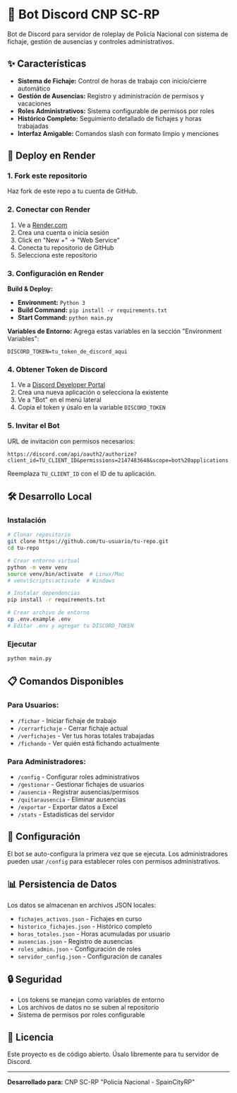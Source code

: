 # 🤖 Bot Discord CNP SC-RP

Bot de Discord para servidor de roleplay de Policía Nacional con sistema de fichaje, gestión de ausencias y controles administrativos.

## ✨ Características

- **Sistema de Fichaje:** Control de horas de trabajo con inicio/cierre automático
- **Gestión de Ausencias:** Registro y administración de permisos y vacaciones  
- **Roles Administrativos:** Sistema configurable de permisos por roles
- **Histórico Completo:** Seguimiento detallado de fichajes y horas trabajadas
- **Interfaz Amigable:** Comandos slash con formato limpio y menciones

## 🚀 Deploy en Render

### 1. Fork este repositorio

Haz fork de este repo a tu cuenta de GitHub.

### 2. Conectar con Render

1. Ve a [Render.com](https://render.com)
2. Crea una cuenta o inicia sesión
3. Click en "New +" → "Web Service"
4. Conecta tu repositorio de GitHub
5. Selecciona este repositorio

### 3. Configuración en Render

**Build & Deploy:**
- **Environment:** `Python 3`
- **Build Command:** `pip install -r requirements.txt`
- **Start Command:** `python main.py`

**Variables de Entorno:**
Agrega estas variables en la sección "Environment Variables":

```
DISCORD_TOKEN=tu_token_de_discord_aqui
```

### 4. Obtener Token de Discord

1. Ve a [Discord Developer Portal](https://discord.com/developers/applications)
2. Crea una nueva aplicación o selecciona la existente
3. Ve a "Bot" en el menú lateral
4. Copia el token y úsalo en la variable `DISCORD_TOKEN`

### 5. Invitar el Bot

URL de invitación con permisos necesarios:
```
https://discord.com/api/oauth2/authorize?client_id=TU_CLIENT_ID&permissions=2147483648&scope=bot%20applications.commands
```

Reemplaza `TU_CLIENT_ID` con el ID de tu aplicación.

## 🛠️ Desarrollo Local

### Instalación

```bash
# Clonar repositorio
git clone https://github.com/tu-usuario/tu-repo.git
cd tu-repo

# Crear entorno virtual
python -m venv venv
source venv/bin/activate  # Linux/Mac
# venv\Scripts\activate  # Windows

# Instalar dependencias
pip install -r requirements.txt

# Crear archivo de entorno
cp .env.example .env
# Editar .env y agregar tu DISCORD_TOKEN
```

### Ejecutar

```bash
python main.py
```

## 📋 Comandos Disponibles

### Para Usuarios:
- `/fichar` - Iniciar fichaje de trabajo
- `/cerrarfichaje` - Cerrar fichaje actual
- `/verfichajes` - Ver tus horas totales trabajadas
- `/fichando` - Ver quién está fichando actualmente

### Para Administradores:
- `/config` - Configurar roles administrativos
- `/gestionar` - Gestionar fichajes de usuarios
- `/ausencia` - Registrar ausencias/permisos
- `/quitarausencia` - Eliminar ausencias
- `/exportar` - Exportar datos a Excel
- `/stats` - Estadísticas del servidor

## 🔧 Configuración

El bot se auto-configura la primera vez que se ejecuta. Los administradores pueden usar `/config` para establecer roles con permisos administrativos.

## 📊 Persistencia de Datos

Los datos se almacenan en archivos JSON locales:
- `fichajes_activos.json` - Fichajes en curso
- `historico_fichajes.json` - Histórico completo
- `horas_totales.json` - Horas acumuladas por usuario
- `ausencias.json` - Registro de ausencias
- `roles_admin.json` - Configuración de roles
- `servidor_config.json` - Configuración de canales

## 🔒 Seguridad

- Los tokens se manejan como variables de entorno
- Los archivos de datos no se suben al repositorio
- Sistema de permisos por roles configurable

## 📝 Licencia

Este proyecto es de código abierto. Úsalo libremente para tu servidor de Discord.

---

**Desarrollado para:** CNP SC-RP "Policía Nacional - SpainCityRP"